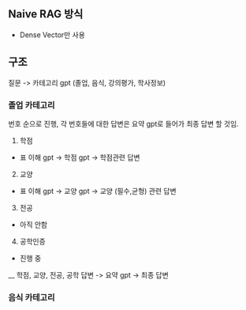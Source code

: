 ## Naive RAG 방식 
- Dense Vector만 사용

## 구조

질문 -> 카테고리 gpt (졸업, 음식, 강의평가, 학사정보)


### **졸업 카테고리**

번호 순으로 진행, 각 번호들에 대한 답변은 요약 gpt로 들어가 최종 답변 할 것임.

1. 학점
- 표 이해 gpt -> 학점 gpt -> 학점관련 답변

2. 교양
- 표 이해 gpt -> 교양 gpt -> 교양 (필수,균형) 관련 답변

3. 전공
- 아직 안함

4. 공학인증
- 진행 중

__
학점, 교양, 전공, 공학 답변 -> 요약 gpt -> 최종 답변

### **음식 카테고리**

